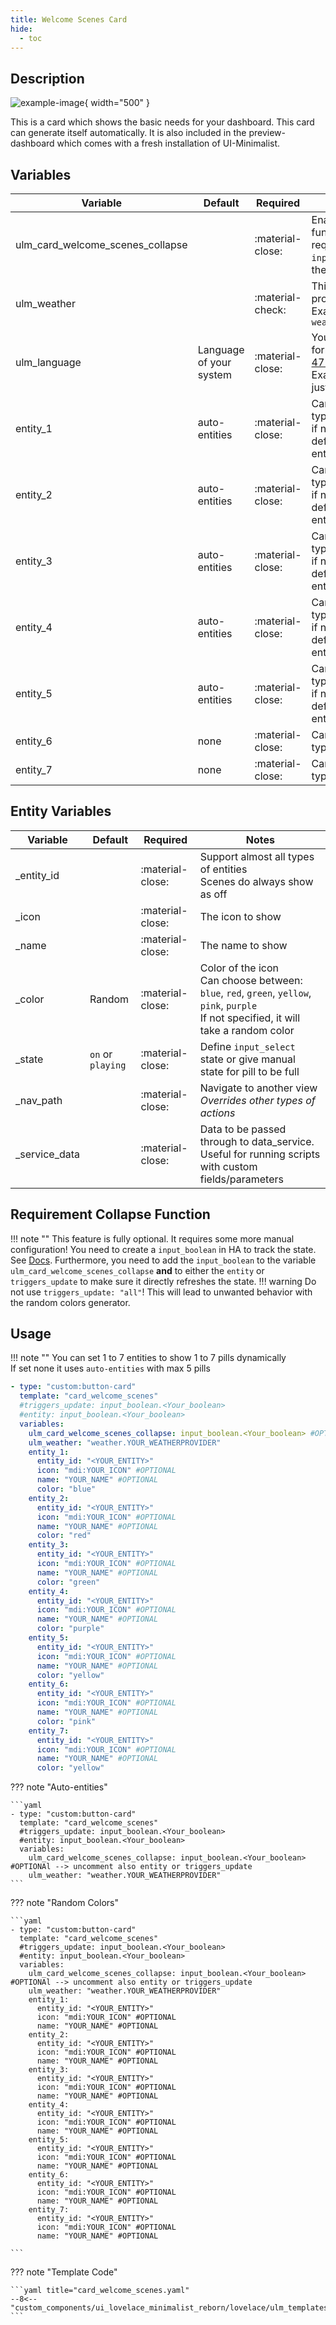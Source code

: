 ```yaml
---
title: Welcome Scenes Card
hide:
  - toc
---
```

<!-- markdownlint-disable MD046 -->

## Description

![example-image](../../assets/img/ulm_cards/card_welcome_scenes.png){ width="500" }

This is a card which shows the basic needs for your dashboard. This card can generate itself automatically. It is also included in the preview-dashboard which comes with a fresh installation of UI-Minimalist.

## Variables

| Variable | Default | Required         | Notes             |
|----------|---------|------------------|-------------------|
| ulm_card_welcome_scenes_collapse  |         | :material-close: | Enables the collapse function. <br> requires an `input_boolean` to track the state|
| ulm_weather   |         | :material-check: | This is your weather provider. <br> Example: `weather.your_provider`|
| ulm_language   |  Language of your system  | :material-close: | You can set a different format with the [BCP-47 language tags](https://www.techonthenet.com/js/language_tags.php) <br> Example: `"en-US"` or just `"en"`|
| entity_1  | auto-entities | :material-close:  | Can be any common type of entity <br> if no entity is specified defaults to auto-entities |
| entity_2  | auto-entities | :material-close:  | Can be any common type of entity <br> if no entity is specified defaults to auto-entities|
| entity_3  | auto-entities | :material-close:  | Can be any common type of entity <br> if no entity is specified defaults to auto-entities|
| entity_4  | auto-entities | :material-close:  | Can be any common type of entity <br> if no entity is specified defaults to auto-entities|
| entity_5  | auto-entities | :material-close:  | Can be any common type of entity <br> if no entity is specified defaults to auto-entities|
| entity_6  | none          | :material-close:  | Can be any common type of entity |
| entity_7  | none          | :material-close:  | Can be any common type of entity |

## Entity Variables

| Variable | Default | Required         | Notes             |
|----------|---------|------------------|-------------------|
| _entity_id  |     | :material-close: | Support almost all types of entities <br> Scenes do always show as off |
| _icon |    | :material-close: | The icon to show |
| _name  |      | :material-close: | The name to show|
| _color  |  Random    | :material-close: | Color of the icon <br> Can choose between: `blue`, `red`, `green`, `yellow`, `pink`, `purple` <br> If not specified, it will take a random color  |
| _state  | `on` or `playing`    | :material-close: | Define `input_select` state or give manual state for pill to be full |
| _nav_path |     | :material-close:  | Navigate to another view <br> *Overrides other types of actions*
| _service_data |     | :material-close:  | Data to be passed through to data_service. Useful for running scripts with custom fields/parameters

## Requirement Collapse Function

!!! note ""
    This feature is fully optional. It requires some more manual configuration!
You need to create a `input_boolean` in HA to track the state. See [Docs](https://www.home-assistant.io/integrations/input_boolean/).
Furthermore, you need to add the `input_boolean` to the variable `ulm_card_welcome_scenes_collapse` **and** to either the `entity` or `triggers_update` to make sure it directly refreshes the state.
!!! warning
    Do not use `triggers_update: "all"`! This will lead to unwanted behavior with the random colors generator.

## Usage

!!! note ""
    You can set 1 to 7 entities to show 1 to 7 pills dynamically <br>
    If set none it uses `auto-entities` with max 5 pills

```yaml
- type: "custom:button-card"
  template: "card_welcome_scenes"
  #triggers_update: input_boolean.<Your_boolean>
  #entity: input_boolean.<Your_boolean>
  variables:
    ulm_card_welcome_scenes_collapse: input_boolean.<Your_boolean> #OPTIONAl --> uncomment also entity or triggers_update
    ulm_weather: "weather.YOUR_WEATHERPROVIDER"
    entity_1:
      entity_id: "<YOUR_ENTITY>"
      icon: "mdi:YOUR_ICON" #OPTIONAL
      name: "YOUR_NAME" #OPTIONAL
      color: "blue"
    entity_2:
      entity_id: "<YOUR_ENTITY>"
      icon: "mdi:YOUR_ICON" #OPTIONAL
      name: "YOUR_NAME" #OPTIONAL
      color: "red"
    entity_3:
      entity_id: "<YOUR_ENTITY>"
      icon: "mdi:YOUR_ICON" #OPTIONAL
      name: "YOUR_NAME" #OPTIONAL
      color: "green"
    entity_4:
      entity_id: "<YOUR_ENTITY>"
      icon: "mdi:YOUR_ICON" #OPTIONAL
      name: "YOUR_NAME" #OPTIONAL
      color: "purple"
    entity_5:
      entity_id: "<YOUR_ENTITY>"
      icon: "mdi:YOUR_ICON" #OPTIONAL
      name: "YOUR_NAME" #OPTIONAL
      color: "yellow"
    entity_6:
      entity_id: "<YOUR_ENTITY>"
      icon: "mdi:YOUR_ICON" #OPTIONAL
      name: "YOUR_NAME" #OPTIONAL
      color: "pink"
    entity_7:
      entity_id: "<YOUR_ENTITY>"
      icon: "mdi:YOUR_ICON" #OPTIONAL
      name: "YOUR_NAME" #OPTIONAL
      color: "yellow"
```

??? note "Auto-entities"

    ```yaml
    - type: "custom:button-card"
      template: "card_welcome_scenes"
      #triggers_update: input_boolean.<Your_boolean>
      #entity: input_boolean.<Your_boolean>
      variables:
        ulm_card_welcome_scenes_collapse: input_boolean.<Your_boolean> #OPTIONAl --> uncomment also entity or triggers_update
        ulm_weather: "weather.YOUR_WEATHERPROVIDER"
    ```

??? note "Random Colors"

    ```yaml
    - type: "custom:button-card"
      template: "card_welcome_scenes"
      #triggers_update: input_boolean.<Your_boolean>
      #entity: input_boolean.<Your_boolean>
      variables:
        ulm_card_welcome_scenes_collapse: input_boolean.<Your_boolean> #OPTIONAl --> uncomment also entity or triggers_update
        ulm_weather: "weather.YOUR_WEATHERPROVIDER"
        entity_1:
          entity_id: "<YOUR_ENTITY>"
          icon: "mdi:YOUR_ICON" #OPTIONAL
          name: "YOUR_NAME" #OPTIONAL
        entity_2:
          entity_id: "<YOUR_ENTITY>"
          icon: "mdi:YOUR_ICON" #OPTIONAL
          name: "YOUR_NAME" #OPTIONAL
        entity_3:
          entity_id: "<YOUR_ENTITY>"
          icon: "mdi:YOUR_ICON" #OPTIONAL
          name: "YOUR_NAME" #OPTIONAL
        entity_4:
          entity_id: "<YOUR_ENTITY>"
          icon: "mdi:YOUR_ICON" #OPTIONAL
          name: "YOUR_NAME" #OPTIONAL
        entity_5:
          entity_id: "<YOUR_ENTITY>"
          icon: "mdi:YOUR_ICON" #OPTIONAL
          name: "YOUR_NAME" #OPTIONAL
        entity_6:
          entity_id: "<YOUR_ENTITY>"
          icon: "mdi:YOUR_ICON" #OPTIONAL
          name: "YOUR_NAME" #OPTIONAL
        entity_7:
          entity_id: "<YOUR_ENTITY>"
          icon: "mdi:YOUR_ICON" #OPTIONAL
          name: "YOUR_NAME" #OPTIONAL

    ```

??? note "Template Code"

    ```yaml title="card_welcome_scenes.yaml"
    --8<-- "custom_components/ui_lovelace_minimalist_reborn/lovelace/ulm_templates/card_templates/cards/card_welcome_scenes.yaml"
    ```
